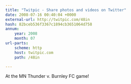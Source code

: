 ```yaml
---
title: "Twitpic - Share photos and videos on Twitter"
date: 2008-07-16 00:40:04 +0000
external-url: http://twitpic.com/48in
hash: 82bceb536f3367c1894cb3651064d758
annum:
    year: 2008
    month: 07
url-parts:
    scheme: http
    host: twitpic.com
    path: /48in

---
```


At the MN Thunder v. Burnley FC game! 

